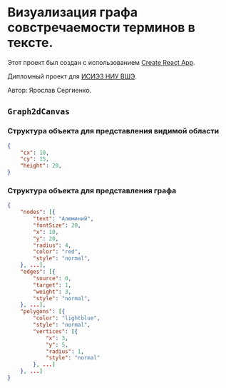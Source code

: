 # Визуализация графа совстречаемости терминов в тексте.

Этот проект был создан с использованием [Create React App](https://github.com/facebookincubator/create-react-app/blob/master/packages/react-scripts/template/README.md).

Дипломный проект для [ИСИЭЗ НИУ ВШЭ](https://issek.hse.ru).

Автор: Ярослав Сергиенко.

## `Graph2dCanvas`

### Структура объекта для представления видимой области

```json
{
    "cx": 10,
    "cy": 15,
    "height": 20,
}
```

### Структура объекта для представления графа

```json
{
    "nodes": [{
        "text": "Алюминий",
        "fontSize": 20,
        "x": 10,
        "y": 20,
        "radius": 4,
        "color": "red",
        "style": "normal",
    }, ...],
    "edges": [{
        "source": 0,
        "target": 1,
        "weight": 3,
        "style": "normal",
    }, ...],
    "polygons": [{
        "color": "lightblue",
        "style": "normal",
        "vertices": [{
            "x": 3,
            "y": 5,
            "radius": 1,
            "style": "normal"
        }, ...]
    }, ...]
}
```
